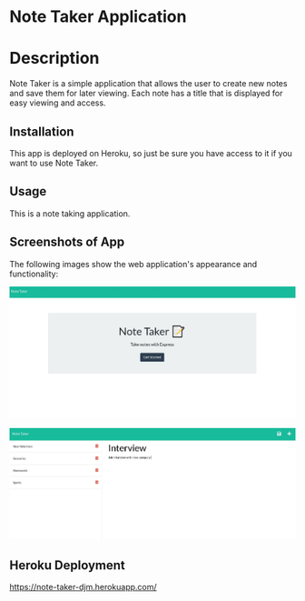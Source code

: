 # Note Taker Application

# Description

Note Taker is a simple application that allows the user to create new notes and save them for later viewing. Each note has a title that is displayed for easy viewing and access. 

## Installation

This app is deployed on Heroku, so just be sure you have access to it if you want to use Note Taker. 


## Usage

This is a note taking application.

## Screenshots of App

The following images show the web application's appearance and functionality:

![Homepage of the application](./Assets/Note-Taker-Main.JPG)

![Existing notes are listed in the left-hand column with empty fields on the right-hand side for the new note’s title and text.](./Assets/New-Note.JPG)


## Heroku Deployment

https://note-taker-djm.herokuapp.com/
